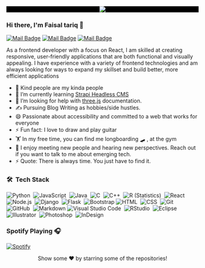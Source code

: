 <div align="center">
  <div style="background:#000000;">
<img src="https://camo.githubusercontent.com/5dc6ee33381917e41fc9c4951799268998f11a9b864399bf79a0842e4f9b194d/68747470733a2f2f692e696d6775722e636f6d2f315a76566b44632e676966"  />
  </div>
</div>

### Hi there, I'm Faisal tariq 👋

[![Mail Badge](https://img.shields.io/badge/Discord-7289DA?style=for-the-badge&logo=discord&logoColor=white)](https://discord.gg/yjZdWWNu) [![Mail Badge](https://img.shields.io/badge/Slack-4A154B?style=for-the-badge&logo=slack&logoColor=white)](https://join.slack.com/t/codewarwarriors/shared_invite/zt-jhio5e9i-0G9ggs_unaoQ9HaF7Cg8HA) [![Mail Badge](https://img.shields.io/badge/Gmail-D14836?style=for-the-badge&logo=gmail&logoColor=white)](mailto:codewithtyson@gmail.com)


As a frontend developer with a focus on React, I am skilled at creating responsive, user-friendly applications that are both functional and visually appealing. I have experience with a variety of frontend technologies and am always looking for ways to expand my skillset and build better, more efficient applications

- 💜 Kind people are my kinda people
- 🌱 I’m currently learning [Strapi Headless CMS](https://strapi.io/)
- 🤔 I’m looking for help with [three.js](https://threejs.org/) documentation.
- ✍️ Pursuing Blog Writing as hobbies/side hustles.
- 😄 Passionate about accessibility and committed to a web that works for everyone
- ⚡ Fun fact: I love to draw and play guitar
- 🏋️ In my free time, you can find me longboarding 🛹 , at the gym
- 💬 I enjoy meeting new people and hearing new perspectives. Reach out if you want to talk to me about emerging tech.
- ⚡ Quote: There is always time. You just have to find it.

### 🛠 &nbsp;Tech Stack

![Python](https://img.shields.io/badge/-Python-05122A?style=flat&logo=python)&nbsp;
![JavaScript](https://img.shields.io/badge/-JavaScript-05122A?style=flat&logo=javascript)&nbsp;
![Java](https://img.shields.io/badge/-Java-05122A?style=flat&logo=Java&logoColor=FFA518)&nbsp;
![C](https://img.shields.io/badge/-C-05122A?style=flat&logo=C&logoColor=A8B9CC)&nbsp;
![C++](https://img.shields.io/badge/-C++-05122A?style=flat&logo=C%2B%2B&logoColor=00599C)&nbsp;
![R (Statistics)](https://img.shields.io/badge/-R-05122A?style=flat&logo=R&logoColor=276DC3)&nbsp;
![React](https://img.shields.io/badge/-React-05122A?style=flat&logo=react)&nbsp;
![Node.js](https://img.shields.io/badge/-Node.js-05122A?style=flat&logo=node.js)&nbsp;
![Django](https://img.shields.io/badge/-Django-05122A?style=flat&logo=django&logoColor=092E20)&nbsp;
![Flask](https://img.shields.io/badge/-Flask-05122A?style=flat&logo=flask)&nbsp;
![Bootstrap](https://img.shields.io/badge/-Bootstrap-05122A?style=flat&logo=bootstrap&logoColor=563D7C)
![HTML](https://img.shields.io/badge/-HTML-05122A?style=flat&logo=HTML5)&nbsp;
![CSS](https://img.shields.io/badge/-CSS-05122A?style=flat&logo=CSS3&logoColor=1572B6)&nbsp;
![Git](https://img.shields.io/badge/-Git-05122A?style=flat&logo=git)&nbsp;
![GitHub](https://img.shields.io/badge/-GitHub-05122A?style=flat&logo=github)&nbsp;
![Markdown](https://img.shields.io/badge/-Markdown-05122A?style=flat&logo=markdown)
![Visual Studio Code](https://img.shields.io/badge/-Visual%20Studio%20Code-05122A?style=flat&logo=visual-studio-code&logoColor=007ACC)&nbsp;
![RStudio](https://img.shields.io/badge/-RStudio-05122A?style=flat&logo=rstudio)&nbsp;
![Eclipse](https://img.shields.io/badge/-Eclipse-05122A?style=flat&logo=eclipse-ide&logoColor=2C2255)
![Illustrator](https://img.shields.io/badge/-Illustrator-05122A?style=flat&logo=adobe-illustrator)&nbsp;
![Photoshop](https://img.shields.io/badge/-Photoshop-05122A?style=flat&logo=adobe-photoshop)&nbsp;
![InDesign](https://img.shields.io/badge/-InDesign-05122A?style=flat&logo=adobe-indesign)

### Spotify Playing 🎧

[![Spotify](https://spotify-now-playing-pi.vercel.app/api/spotify)](https://open.spotify.com/user/gvx64fr6974sfs265si051cod)

<div align="center">
Show some ❤️ by starring some of the repositories!
</div>
